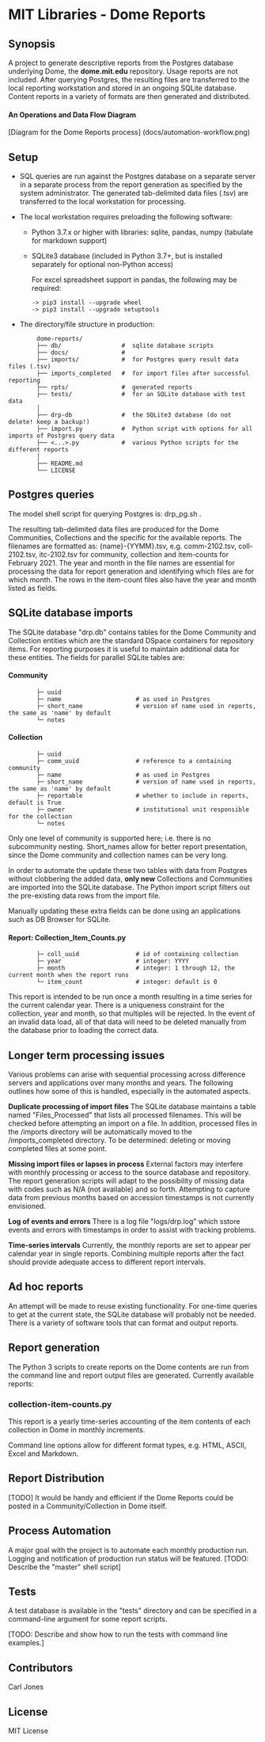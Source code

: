 # MIT Libraries - Dome Reports

## Synopsis

A project to generate descriptive reports from the Postgres database underlying Dome, the **dome.mit.edu** repository.  Usage reports are not included.  After querying Postgres, the resulting files are transferred to the local reporting workstation and stored in an ongoing SQLite database.  Content reports in a variety of formats are then generated and distributed.

#### An Operations and Data Flow Diagram

[Diagram for the Dome Reports process] (docs/automation-workflow.png)

## Setup

- SQL queries are run against the Postgres database on a separate server in a separate process from the report generation as specified by the system administrator.  The generated tab-delimited data files (.tsv) are transferred to the local workstation for processing.

- The local workstation requires preloading the following software:

    - Python 3.7.x or higher with libraries:  sqlite, pandas, numpy (tabulate for markdown support)
    - SQLite3 database (included in Python 3.7+, but is installed separately for optional non-Python access)

      For excel spreadsheet support in pandas, the following may be required:
      
          -> pip3 install --upgrade wheel
          -> pip3 install --upgrade setuptools

- The directory/file structure in production:

```
        dome-reports/
        ├── db/                 #  sqlite database scripts
        ├── docs/               # 
        ├── imports/            #  for Postgres query result data files (.tsv)
        ├── imports_completed   #  for import files after successful reporting
        ├── rpts/               #  generated reports
        ├── tests/              #  for an SQLite database with test data
        │
        ├── drp-db              #  the SQLite3 database (do not delete! keep a backup!)
        ├── import.py           #  Python script with options for all imports of Postgres query data
        ├── <...>.py            #  various Python scripts for the different reports
        │
        ├── README.md
        └── LICENSE

```

## Postgres queries

  The model shell script for querying Postgres is: drp_pg.sh .  

  The resulting tab-delimited data files are produced for the Dome Communities, Collections and the specific for the available reports.
  The filenames are formatted as:  {name}-{YYMM}.tsv, e.g. comm-2102.tsv, coll-2102.tsv, itc-2102.tsv for community, collection and item-counts for February 2021.
  The year and month in the file names are essential for processing the data for report generation and identifying
  which files are for which month.  The rows in the item-count files also have the year and month listed as fields. 

## SQLite database imports

The SQLite database "drp.db" contains tables for the Dome Community and Collection entities which are the standard DSpace containers for repository items.  For reporting purposes it is useful to maintain additional data for these entities.  The fields for parallel SQLite tables are:

#### Community 
```    
        ├─ uuid                     
        ├─ name                     # as used in Postgres
        ├─ short_name               # version of name used in reports, the same as 'name' by default
        └─ notes                    
```

#### Collection
```
        ├─ uuid                     
        ├─ comm_uuid                # reference to a containing community
        ├─ name                     # as used in Postgres
        ├─ short_name               # version of name used in reports, the same as 'name' by default
        ├─ reportable               # whether to include in reports, default is True
        ├─ owner                    # institutional unit responsible for the collection
        └─ notes
``` 

Only one level of community is supported here; i.e. there is no subcommunity nesting.
Short_names allow for better report presentation, since the Dome community and collection names can be very long.

In order to automate the update these two tables with data from Postgres without clobbering the added data,
**only new** Collections and Communities are imported into the SQLite database.  The Python import script filters
out the pre-existing data rows from the import file.

Manually updating these extra fields can be done using an applications such as DB Browser for SQLite.


#### Report: Collection_Item_Counts.py
```
        ├─ coll_uuid                # id of containing collection
        ├─ year                     # integer: YYYY
        ├─ month                    # integer: 1 through 12, the current month when the report runs
        └─ item_count               # integer: default is 0
```

This report is intended to be run once a month resulting in a time series for the current calendar year.
There is a uniqueness constraint for the collection, year and month, so that multiples will be rejected.
In the event of an invalid data load, all of that data will need to be deleted manually from the database
prior to loading the correct data.

## Longer term processing issues

Various problems can arise with sequential processing across difference servers and applications over many months and years.  The following outlines how some of this is handled, especially in the automated aspects.

**Duplicate processing of import files**  The SQLite database maintains a table named "Files_Processed" that lists all processed filenames.  This will be checked before attempting an import on a file.  In addition, processed files in the /imports directory will be automatically moved to the /imports_completed directory.  To be determined: deleting or moving completed files at some point.

**Missing import files or lapses in process**  External factors may interfere with monthly processing or access to the source database and repository.  The report generation scripts will adapt to the possibility of missing data with codes such as N/A (not available) and so forth.  Attempting to capture data from previous months based on accession timestamps is not currently envisioned.

**Log of events and errors**  There is a log file "logs/drp.log" which sstore events and errors with timestamps in order to assist with tracking problems.

**Time-series intervals**  Currently, the monthly reports are set to appear per calendar year in single reports.  Combining multiple reports after the fact should provide adequate access to different report intervals.

## Ad hoc reports

An attempt will be made to reuse existing functionality.  For one-time queries to get at the current state,
the SQLite database will probably not be needed.  There is a variety of software tools that can format and
output reports.


## Report generation 

The Python 3 scripts to create reports on the Dome contents are run from the command line and report output files are generated.  Currently available reports:

### collection-item-counts.py

This report is a yearly time-series accounting of the item contents of each collection in Dome in monthly increments.

Command line options allow for different format types, e.g. HTML, ASCII, Excel and Markdown. 


## Report Distribution

[TODO]
It would be handy and efficient if the Dome Reports could be posted in a Community/Collection in Dome itself.

## Process Automation

A major goal with the project is to automate each monthly production run. 
Logging and notification of production run status will be featured. 
[TODO: Describe the "master" shell script]

## Tests

A test database is available in the "tests" directory and can be specified in a command-line argument for some report scripts.

[TODO: Describe and show how to run the tests with command line examples.]

## Contributors

Carl Jones

## License

MIT License
